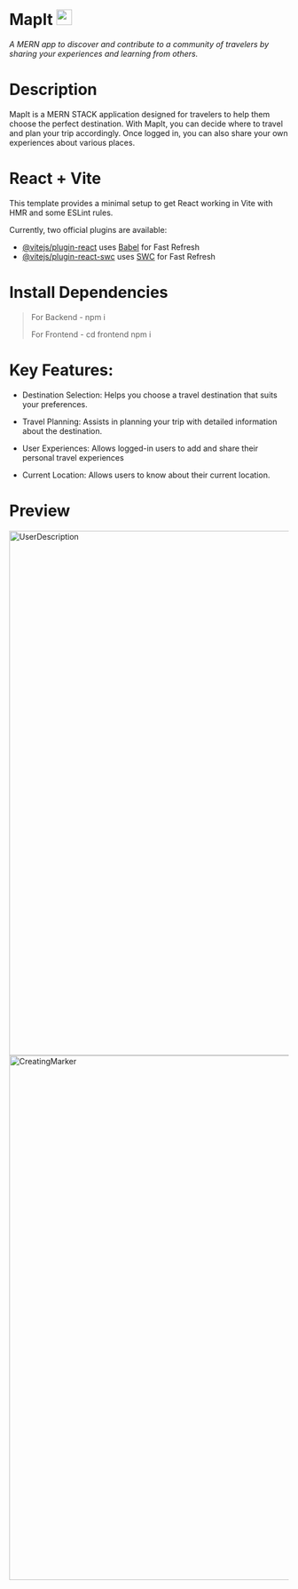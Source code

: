 # MapIt <img width='28' src='https://github.com/user-attachments/assets/5512f161-22a1-4aad-a3cc-3ab255f97b0b' alt='mapLogo' > 
_A MERN app to discover and contribute to a community of travelers by sharing your experiences and learning from others._

# Description

MapIt is a MERN STACK application designed for travelers to help them choose the perfect destination. With MapIt, you can decide where to travel and plan your trip accordingly. Once logged in, you can also share your own experiences about various places.

# React + Vite

This template provides a minimal setup to get React working in Vite with HMR and some ESLint rules.

Currently, two official plugins are available:

- [@vitejs/plugin-react](https://github.com/vitejs/vite-plugin-react/blob/main/packages/plugin-react/README.md) uses [Babel](https://babeljs.io/) for Fast Refresh
- [@vitejs/plugin-react-swc](https://github.com/vitejs/vite-plugin-react-swc) uses [SWC](https://swc.rs/) for Fast Refresh

# Install Dependencies

> For Backend -  npm i
> 
> For Frontend - cd frontend  npm i

# Key Features:

- Destination Selection: Helps you choose a travel destination that suits your preferences.

- Travel Planning: Assists in planning your trip with detailed information about the destination.

- User Experiences: Allows logged-in users to add and share their personal travel experiences

- Current Location: Allows users to know about their current location.

# Preview
<img width="944" alt="UserDescription" src="https://github.com/user-attachments/assets/b64fd443-ebdb-4ea7-9a3c-49d266d8df39">
<img width="944" alt="CreatingMarker" src="https://github.com/user-attachments/assets/1b6f99c3-04d8-4c3a-b0ed-5182edb5864b">


